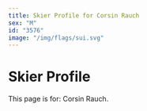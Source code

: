```yaml
---
title: Skier Profile for Corsin Rauch
sex: "M"
id: "3576"
image: "/img/flags/sui.svg" 
---
```


# Skier Profile

This page is for: Corsin Rauch.
    